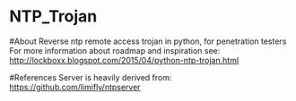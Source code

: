 # NTP_Trojan

#About
Reverse ntp remote access trojan in python, for penetration testers
For more information about roadmap and inspiration see: http://lockboxx.blogspot.com/2015/04/python-ntp-trojan.html

#References
Server is heavily derived from: https://github.com/limifly/ntpserver
